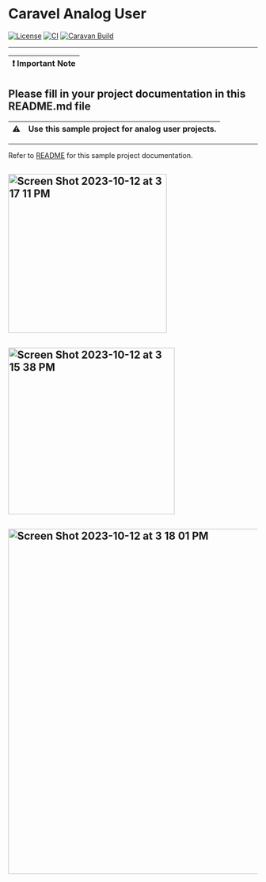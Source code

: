 # Caravel Analog User

[![License](https://img.shields.io/badge/License-Apache%202.0-blue.svg)](https://opensource.org/licenses/Apache-2.0) [![CI](https://github.com/efabless/caravel_user_project_analog/actions/workflows/user_project_ci.yml/badge.svg)](https://github.com/efabless/caravel_user_project_analog/actions/workflows/user_project_ci.yml) [![Caravan Build](https://github.com/efabless/caravel_user_project_analog/actions/workflows/caravan_build.yml/badge.svg)](https://github.com/efabless/caravel_user_project_analog/actions/workflows/caravan_build.yml)

---

| :exclamation: Important Note            |
|-----------------------------------------|

## Please fill in your project documentation in this README.md file 


:warning: | Use this sample project for analog user projects. 
:---: | :---

---

Refer to [README](docs/source/index.rst) for this sample project documentation. 

## <img width="320" alt="Screen Shot 2023-10-12 at 3 17 11 PM" src="https://github.com/huertma/NanoCMOS/assets/45831639/b85c0edd-8e09-4e75-b171-b299ab2f66c0">

## <img width="336" alt="Screen Shot 2023-10-12 at 3 15 38 PM" src="https://github.com/huertma/NanoCMOS/assets/45831639/8dc7d14b-db0c-4409-b802-718af7616a73">

## <img width="696" alt="Screen Shot 2023-10-12 at 3 18 01 PM" src="https://github.com/huertma/NanoCMOS/assets/45831639/2b6f57ae-6e46-4734-99c3-9c12e74d50eb">

